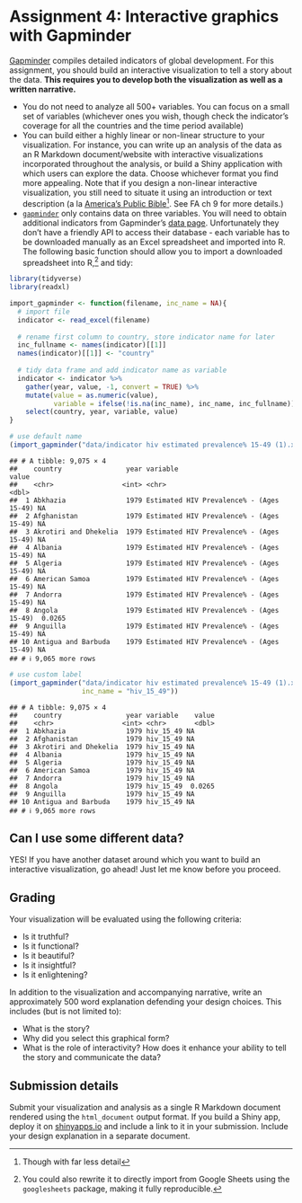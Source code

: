 
# Assignment 4: Interactive graphics with Gapminder

[Gapminder](http://www.gapminder.org/data/) compiles detailed indicators
of global development. For this assignment, you should build an
interactive visualization to tell a story about the data. **This
requires you to develop both the visualization as well as a written
narrative.**

- You do not need to analyze all 500+ variables. You can focus on a
  small set of variables (whichever ones you wish, though check the
  indicator’s coverage for all the countries and the time period
  available)
- You can build either a highly linear or non-linear structure to your
  visualization. For instance, you can write up an analysis of the data
  as an R Markdown document/website with interactive visualizations
  incorporated throughout the analysis, or build a Shiny application
  with which users can explore the data. Choose whichever format you
  find more appealing. Note that if you design a non-linear interactive
  visualization, you still need to situate it using an introduction or
  text description (a la [America’s Public
  Bible](http://americaspublicbible.org/)[^1]. See FA ch 9 for more
  details.)
- [`gapminder`](https://cran.r-project.org/web/packages/gapminder/index.html)
  only contains data on three variables. You will need to obtain
  additional indicators from Gapminder’s [data
  page](http://www.gapminder.org/data/). Unfortunately they don’t have a
  friendly API to access their database - each variable has to be
  downloaded manually as an Excel spreadsheet and imported into R. The
  following basic function should allow you to import a downloaded
  spreadsheet into R,[^2] and tidy:

``` r
library(tidyverse)
library(readxl)

import_gapminder <- function(filename, inc_name = NA){
  # import file
  indicator <- read_excel(filename)
  
  # rename first column to country, store indicator name for later
  inc_fullname <- names(indicator)[[1]]
  names(indicator)[[1]] <- "country"
  
  # tidy data frame and add indicator name as variable
  indicator <- indicator %>%
    gather(year, value, -1, convert = TRUE) %>%
    mutate(value = as.numeric(value),
           variable = ifelse(!is.na(inc_name), inc_name, inc_fullname)) %>%
    select(country, year, variable, value)
}

# use default name
(import_gapminder("data/indicator hiv estimated prevalence% 15-49 (1).xlsx"))
```

    ## # A tibble: 9,075 × 4
    ##    country                year variable                                   value
    ##    <chr>                 <int> <chr>                                      <dbl>
    ##  1 Abkhazia               1979 Estimated HIV Prevalence% - (Ages 15-49) NA     
    ##  2 Afghanistan            1979 Estimated HIV Prevalence% - (Ages 15-49) NA     
    ##  3 Akrotiri and Dhekelia  1979 Estimated HIV Prevalence% - (Ages 15-49) NA     
    ##  4 Albania                1979 Estimated HIV Prevalence% - (Ages 15-49) NA     
    ##  5 Algeria                1979 Estimated HIV Prevalence% - (Ages 15-49) NA     
    ##  6 American Samoa         1979 Estimated HIV Prevalence% - (Ages 15-49) NA     
    ##  7 Andorra                1979 Estimated HIV Prevalence% - (Ages 15-49) NA     
    ##  8 Angola                 1979 Estimated HIV Prevalence% - (Ages 15-49)  0.0265
    ##  9 Anguilla               1979 Estimated HIV Prevalence% - (Ages 15-49) NA     
    ## 10 Antigua and Barbuda    1979 Estimated HIV Prevalence% - (Ages 15-49) NA     
    ## # ℹ 9,065 more rows

``` r
# use custom label
(import_gapminder("data/indicator hiv estimated prevalence% 15-49 (1).xlsx",
                  inc_name = "hiv_15_49"))
```

    ## # A tibble: 9,075 × 4
    ##    country                year variable    value
    ##    <chr>                 <int> <chr>       <dbl>
    ##  1 Abkhazia               1979 hiv_15_49 NA     
    ##  2 Afghanistan            1979 hiv_15_49 NA     
    ##  3 Akrotiri and Dhekelia  1979 hiv_15_49 NA     
    ##  4 Albania                1979 hiv_15_49 NA     
    ##  5 Algeria                1979 hiv_15_49 NA     
    ##  6 American Samoa         1979 hiv_15_49 NA     
    ##  7 Andorra                1979 hiv_15_49 NA     
    ##  8 Angola                 1979 hiv_15_49  0.0265
    ##  9 Anguilla               1979 hiv_15_49 NA     
    ## 10 Antigua and Barbuda    1979 hiv_15_49 NA     
    ## # ℹ 9,065 more rows

## Can I use some different data?

YES! If you have another dataset around which you want to build an
interactive visualization, go ahead! Just let me know before you
proceed.

## Grading

Your visualization will be evaluated using the following criteria:

- Is it truthful?
- Is it functional?
- Is it beautiful?
- Is it insightful?
- Is it enlightening?

In addition to the visualization and accompanying narrative, write an
approximately 500 word explanation defending your design choices. This
includes (but is not limited to):

- What is the story?
- Why did you select this graphical form?
- What is the role of interactivity? How does it enhance your ability to
  tell the story and communicate the data?

## Submission details

Submit your visualization and analysis as a single R Markdown document
rendered using the `html_document` output format. If you build a Shiny
app, deploy it on [shinyapps.io](http://www.shinyapps.io) and include a
link to it in your submission. Include your design explanation in a
separate document.

[^1]: Though with far less detail

[^2]: You could also rewrite it to directly import from Google Sheets
    using the `googlesheets` package, making it fully reproducible.

